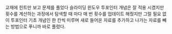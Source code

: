 교재에 힌트만 보고 문제를 풀었다
슬라이딩 윈도우 투포인터 개념은 잘 적용 시켰지만 횟수를 계산하는 과정에서 탐색할 때 마다 매 번 횟수를 업데이트 해줬지만 그럴 필요 없이 투포인터 기초 개념인 한 칸씩 미루며 새로 들어온 자료를 추가하고 나가는 자료를 빼는 방법으로 푸니까 바로 풀렸다.